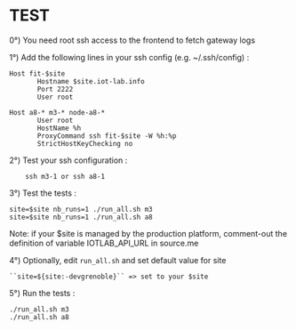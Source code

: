 TEST 
====

0°) You need root ssh access to the frontend to fetch gateway logs


1°) Add the following lines in your ssh config (e.g. ~/.ssh/config) :

	Host fit-$site 
    	   Hostname $site.iot-lab.info
    	   Port 2222
    	   User root

	Host a8-* m3-* node-a8-*
    	   User root
    	   HostName %h
    	   ProxyCommand ssh fit-$site -W %h:%p
    	   StrictHostKeyChecking no

2°) Test your ssh configuration :

        ssh m3-1 or ssh a8-1


3°) Test the tests :

	site=$site nb_runs=1 ./run_all.sh m3
	site=$site nb_runs=1 ./run_all.sh a8

Note: if your $site is managed by the production platform, comment-out
      the definition of variable IOTLAB_API_URL in source.me


4°) Optionally, edit ``run_all.sh`` and set default value for site

	``site=${site:-devgrenoble}`` => set to your $site

5°) Run the tests :

	./run_all.sh m3
	./run_all.sh a8
